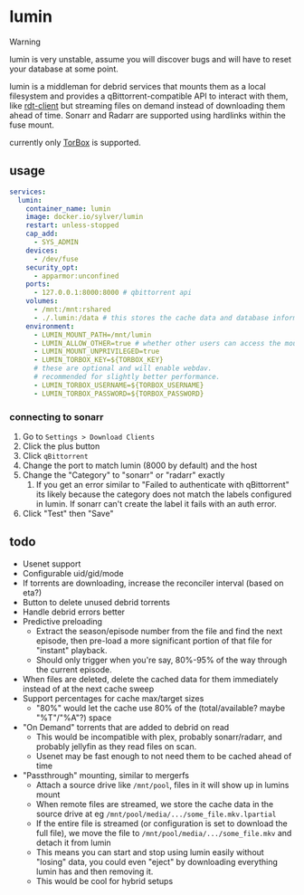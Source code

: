 # lumin

> [!WARNING]
> lumin is very unstable, assume you will discover bugs and will have to reset your database at some point.

lumin is a middleman for debrid services that mounts them as a local filesystem and provides a qBittorrent-compatible API to interact with them, like [rdt-client](https://github.com/rogerfar/rdt-client) but streaming files on demand instead of downloading them ahead of time. Sonarr and Radarr are supported using hardlinks within the fuse mount.

currently only [TorBox](https://torbox.app/subscription?referral=f6ae20d2-ccaa-43a8-9006-e0aac8cc8d71) is supported.

## usage

```yml
services:
  lumin:
    container_name: lumin
    image: docker.io/sylver/lumin
    restart: unless-stopped
    cap_add:
      - SYS_ADMIN
    devices:
      - /dev/fuse
    security_opt:
      - apparmor:unconfined
    ports:
      - 127.0.0.1:8000:8000 # qbittorrent api
    volumes:
      - /mnt:/mnt:rshared
      - ./.lumin:/data # this stores the cache data and database information
    environment:
      - LUMIN_MOUNT_PATH=/mnt/lumin
      - LUMIN_ALLOW_OTHER=true # whether other users can access the mount
      - LUMIN_MOUNT_UNPRIVILEGED=true
      - LUMIN_TORBOX_KEY=${TORBOX_KEY}
      # these are optional and will enable webdav.
      # recommended for slightly better performance.
      - LUMIN_TORBOX_USERNAME=${TORBOX_USERNAME}
      - LUMIN_TORBOX_PASSWORD=${TORBOX_PASSWORD}
```

### connecting to sonarr

1. Go to `Settings > Download Clients`
2. Click the plus button
3. Click `qBittorrent`
4. Change the port to match lumin (8000 by default) and the host
5. Change the "Category" to "sonarr" or "radarr" exactly
   1. If you get an error similar to "Failed to authenticate with qBittorrent" its likely because the category does not match the labels configured in lumin. If sonarr can't create the label it fails with an auth error.
6. Click "Test" then "Save"

## todo

- Usenet support
- Configurable uid/gid/mode
- If torrents are downloading, increase the reconciler interval (based on eta?)
- Button to delete unused debrid torrents
- Handle debrid errors better
- Predictive preloading
  - Extract the season/episode number from the file and find the next episode, then pre-load a more significant portion of that file for "instant" playback.
  - Should only trigger when you're say, 80%-95% of the way through the current episode.
- When files are deleted, delete the cached data for them immediately instead of at the next cache sweep
- Support percentages for cache max/target sizes
  - "80%" would let the cache use 80% of the (total/available? maybe "%T"/"%A"?) space
- "On Demand" torrents that are added to debrid on read
  - This would be incompatible with plex, probably sonarr/radarr, and probably jellyfin as they read files on scan.
  - Usenet may be fast enough to not need them to be cached ahead of time
- "Passthrough" mounting, similar to mergerfs
  - Attach a source drive like `/mnt/pool`, files in it will show up in lumins mount
  - When remote files are streamed, we store the cache data in the source drive at eg `/mnt/pool/media/.../some_file.mkv.lpartial`
  - If the entire file is streamed (or configuration is set to download the full file), we move the file to `/mnt/pool/media/.../some_file.mkv` and detach it from lumin
  - This means you can start and stop using lumin easily without "losing" data, you could even "eject" by downloading everything lumin has and then removing it.
  - This would be cool for hybrid setups